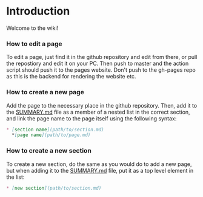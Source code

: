 # Introduction

Welcome to the wiki!

### How to edit a page

To edit a page, just find it in the github repository and edit from there, or pull the repostiory and edit it on your PC. Then push to master and the action script should push it to the pages website. Don't push to the gh-pages repo as this is the backend for rendering the website etc. 

### How to create a new page

Add the page to the necessary place in the github repository. Then, add it to the [SUMMARY.md](summary.md) file as a member of a nested list in the correct section, and link the page name to the page itself using the following syntax: 

```markdown
* [section name](path/to/section.md)
  *[page name](path/to/page.md)
```

### How to create a new section 

To create a new section, do the same as you would do to add a new page, but when adding it to the [SUMMARY.md](summary.md) file, put it as a top level element in the list: 

```markdown
* [new section](path/to/section.md)
